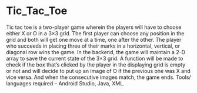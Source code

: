 # Tic_Tac_Toe

Tic tac toe is a two-player game wherein the players will
have to choose either X or O in a 3×3 grid.
The first player can choose any position in the grid and
both will get one move at a time, one after the other.
The player who succeeds in placing three of their marks
in a horizontal, vertical, or diagonal row wins the game.
In the backend, the game will maintain a 2-D array to
save the current state of the 3×3 grid. A function will be
made to check if the box that’s clicked by the player in
the displaying grid is empty or not and will decide to put
up an image of O if the previous one was X and vice
versa. And when the consecutive images match, the
game ends.
Tools/ languages required – Android Studio, Java, XML.
